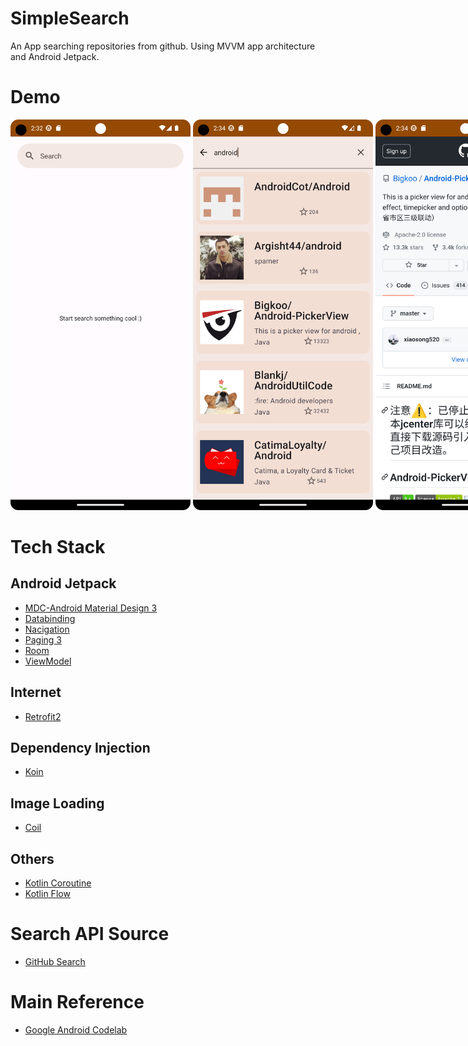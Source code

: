 # SimpleSearch
An App searching repositories from github. Using MVVM app architecture and Android Jetpack.
# Demo
<div style="width:960px; margin:0 auto;">
<img src="https://github.com/ylchen19/SimpleSearch/blob/master/homePage.png" width=30% height=30%>
<img src="https://github.com/ylchen19/SimpleSearch/blob/master/search.png" width=30% height=30%>
<img src="https://github.com/ylchen19/SimpleSearch/blob/master/getDetail.png" width=30% height=30%>
</div>

# Tech Stack
## Android Jetpack
*  [MDC-Android Material Design 3](https://m3.material.io/develop/android/mdc-android)
*  [Databinding](https://developer.android.com/jetpack/androidx/releases/databinding?hl=zh-tw)
*  [Nacigation](https://developer.android.com/jetpack/androidx/releases/navigation?hl=zh-tw)
*  [Paging 3](https://developer.android.com/jetpack/androidx/releases/paging?hl=zh-tw)
*  [Room](https://developer.android.com/jetpack/androidx/releases/room?hl=zh-tw)
*  [ViewModel](https://developer.android.com/topic/libraries/architecture/viewmodel?hl=zh-tw)
## Internet
*  [Retrofit2](https://github.com/square/retrofit)
## Dependency Injection
*  [Koin](https://github.com/InsertKoinIO/koin)
## Image Loading
*  [Coil](https://github.com/coil-kt/coil)
## Others
*  [Kotlin Coroutine](https://developer.android.com/kotlin/coroutines?hl=zh-tw)
*  [Kotlin Flow](https://developer.android.com/kotlin/flow?hl=zh-tw)

# Search API Source
*  [GitHub Search](https://docs.github.com/zh/rest/search/search?apiVersion=2022-11-28)

# Main Reference
*  [Google Android Codelab](https://developer.android.com/codelabs/android-paging#0)
